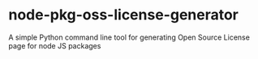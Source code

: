 # node-pkg-oss-license-generator
A simple Python command line tool for generating Open Source License page for node JS packages
